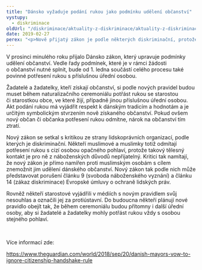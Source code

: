 ```yaml
---
title: "Dánsko vyžaduje podání rukou jako podmínku udělení občanství"
vystupy:
  - diskriminace
oldUrl: "/diskriminace/aktuality-z-diskriminace/aktuality-z-diskriminace-2019/dansko-vyzaduje-podani-rukou-jako-podminku-udeleni-obcanstvi/"
date: 2019-02-27
perex: "<p>Nově přijatý zákon je podle některých diskriminační, protože vyžaduje podání rukou od lidí, jejichž náboženství tento akt nedovoluje.</p>"
---
```


<!-- imported from the old website -->

<p>V prosinci minulého roku přijalo Dánsko zákon, který upravuje podmínky udělení občanství. Vedle řady podmínek, které je v rámci žádosti o občanství nutné splnit, bude od 1. ledna součástí celého procesu také povinné potřesení rukou s příslušnou úřední osobou.</p> <p>Žadatelé a žadatelky, kteří získají občanství, si podle nových pravidel budou muset během naturalizačního ceremoniálu potřást rukou se starostou či starostkou obce, ve které žijí, případně jinou příslušnou úřední osobou. Akt podání rukou má vyjádřit respekt k dánským tradicím a hodnotám a je určitým symbolickým stvrzením nově získaného občanství. Pokud ovšem nový občan či občanka potřesení rukou odmítne, nárok na občanství tím ztratí. </p> <p>Nový zákon se setkal s kritikou ze strany lidskoprávních organizací, podle kterých je diskriminační. Někteří muslimové a muslimky totiž odmítají potřesení rukou s cizí osobou opačného pohlaví, protože takový tělesný kontakt je pro ně z náboženských důvodů nepřijatelný. Kritici tak namítají, že nový zákon je přímo namířen proti muslimským osobám s cílem znemožnit jim udělení dánského občanství. Nový zákon tak podle nich může představovat porušení článku 9 (svoboda náboženského vyznání) a článku 14 (zákaz diskriminace) Evropské úmluvy o ochraně lidských práv. </p> <p>Rovněž někteří starostové vyjádřili v médiích s novým pravidlem svůj nesouhlas a označili jej za protiústavní. Do budoucna někteří plánují nové pravidlo obejít tak, že během ceremoniálu budou přítomny i další úřední osoby, aby si žadatelé a žadatelky mohly potřást rukou vždy s osobou stejného pohlaví. </p> <p> </p> <p>Více informací zde:</p> <a href="https://www.theguardian.com/world/2018/sep/20/danish-mayors-vow-to-ignore-citizenship-handshake-rule" target="_blank">https://www.theguardian.com/world/2018/sep/20/danish-mayors-vow-to-ignore-citizenship-handshake-rule</a>
